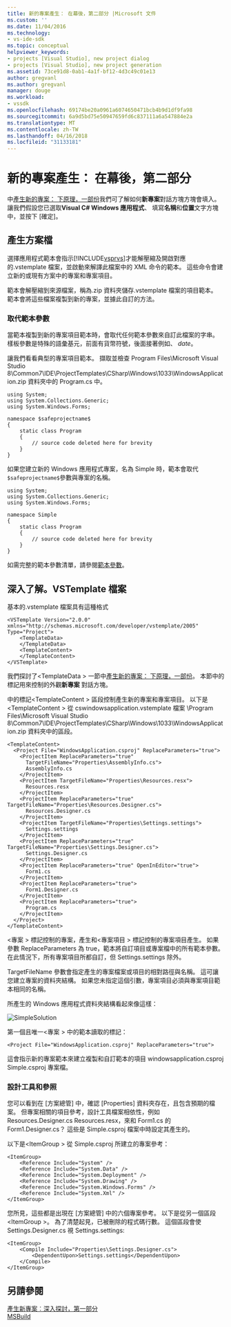 ```yaml
---
title: 新的專案產生： 在幕後，第二部分 |Microsoft 文件
ms.custom: ''
ms.date: 11/04/2016
ms.technology:
- vs-ide-sdk
ms.topic: conceptual
helpviewer_keywords:
- projects [Visual Studio], new project dialog
- projects [Visual Studio], new project generation
ms.assetid: 73ce91d8-0ab1-4a1f-bf12-4d3c49c01e13
author: gregvanl
ms.author: gregvanl
manager: douge
ms.workload:
- vssdk
ms.openlocfilehash: 69174be20a0961a6074650471bcb4b9d1df9fa98
ms.sourcegitcommit: 6a9d5bd75e50947659fd6c837111a6a547884e2a
ms.translationtype: MT
ms.contentlocale: zh-TW
ms.lasthandoff: 04/16/2018
ms.locfileid: "31133181"
---
```

# <a name="new-project-generation-under-the-hood-part-two"></a>新的專案產生： 在幕後，第二部分
中[產生新的專案： 下原理，一部份](../../extensibility/internals/new-project-generation-under-the-hood-part-one.md)我們可了解如何**新專案**對話方塊方塊會填入。 讓我們假設您已選取**Visual C# Windows 應用程式**、 填寫**名稱**和**位置**文字方塊中，並按下 [確定]。  
  
## <a name="generating-the-solution-files"></a>產生方案檔  
 選擇應用程式範本會指示[!INCLUDE[vsprvs](../../code-quality/includes/vsprvs_md.md)]才能解壓縮及開啟對應的.vstemplate 檔案，並啟動來解譯此檔案中的 XML 命令的範本。 這些命令會建立新的或現有方案中的專案和專案項目。  
  
 範本會解壓縮到來源檔案，稱為.zip 資料夾儲存.vstemplate 檔案的項目範本。 範本會將這些檔案複製到新的專案，並據此自訂的方法。  
  
### <a name="template-parameter-replacement"></a>取代範本參數  
 當範本複製到新的專案項目範本時，會取代任何範本參數來自訂此檔案的字串。 樣板參數是特殊的語彙基元，前面有貨幣符號，後面接著例如、 $date$。  
  
 讓我們看看典型的專案項目範本。 擷取並檢查 Program Files\Microsoft Visual Studio 8\Common7\IDE\ProjectTemplates\CSharp\Windows\1033\WindowsApplication.zip 資料夾中的 Program.cs 中。  
  
```  
using System;  
using System.Collections.Generic;  
using System.Windows.Forms;  
  
namespace $safeprojectname$  
{  
    static class Program  
    {  
        // source code deleted here for brevity  
    }  
}  
```  
  
 如果您建立新的 Windows 應用程式專案，名為 Simple 時，範本會取代`$safeprojectname$`參數與專案的名稱。  
  
```  
using System;  
using System.Collections.Generic;  
using System.Windows.Forms;  
  
namespace Simple  
{  
    static class Program  
    {  
        // source code deleted here for brevity  
    }  
}  
```  
  
 如需完整的範本參數清單，請參閱[範本參數](../../ide/template-parameters.md)。  
  
## <a name="a-look-inside-a-vstemplate-file"></a>深入了解。VSTemplate 檔案  
 基本的.vstemplate 檔案具有這種格式  
  
```  
<VSTemplate Version="2.0.0"     xmlns="http://schemas.microsoft.com/developer/vstemplate/2005"     Type="Project">  
    <TemplateData>  
    </TemplateData>  
    <TemplateContent>  
    </TemplateContent>  
</VSTemplate>  
```  
  
 我們探討了\<TemplateData > 一節中[產生新的專案： 下原理，一部份](../../extensibility/internals/new-project-generation-under-the-hood-part-one.md)。 本節中的標記用來控制的外觀**新專案** 對話方塊。  
  
 中的標記\<TemplateContent > 區段控制產生新的專案和專案項目。 以下是\<TemplateContent > 從 cswindowsapplication.vstemplate 檔案 \Program Files\Microsoft Visual Studio 8\Common7\IDE\ProjectTemplates\CSharp\Windows\1033\WindowsApplication.zip 資料夾中的區段。  
  
```  
<TemplateContent>  
  <Project File="WindowsApplication.csproj" ReplaceParameters="true">  
    <ProjectItem ReplaceParameters="true"  
      TargetFileName="Properties\AssemblyInfo.cs">  
      AssemblyInfo.cs  
    </ProjectItem>  
    <ProjectItem TargetFileName="Properties\Resources.resx">  
      Resources.resx  
    </ProjectItem>  
    <ProjectItem ReplaceParameters="true"       TargetFileName="Properties\Resources.Designer.cs">  
      Resources.Designer.cs  
    </ProjectItem>  
    <ProjectItem TargetFileName="Properties\Settings.settings">  
      Settings.settings  
    </ProjectItem>  
    <ProjectItem ReplaceParameters="true"       TargetFileName="Properties\Settings.Designer.cs">  
      Settings.Designer.cs  
    </ProjectItem>  
    <ProjectItem ReplaceParameters="true" OpenInEditor="true">  
      Form1.cs  
    </ProjectItem>  
    <ProjectItem ReplaceParameters="true">  
      Form1.Designer.cs  
    </ProjectItem>  
    <ProjectItem ReplaceParameters="true">  
      Program.cs  
    </ProjectItem>  
  </Project>  
</TemplateContent>  
```  
  
 \<專案 > 標記控制的專案，產生和\<專案項目 > 標記控制的專案項目產生。 如果參數 ReplaceParameters 為 true，範本將自訂項目或專案檔中的所有範本參數。 在此情況下，所有專案項目所都自訂，但 Settings.settings 除外。  
  
 TargetFileName 參數會指定產生的專案檔案或項目的相對路徑與名稱。 這可讓您建立專案的資料夾結構。 如果您未指定這個引數，專案項目必須與專案項目範本相同的名稱。  
  
 所產生的 Windows 應用程式資料夾結構看起來像這樣：  
  
 ![SimpleSolution](../../extensibility/internals/media/simplesolution.png "SimpleSolution")  
  
 第一個且唯一\<專案 > 中的範本讀取的標記：  
  
```  
<Project File="WindowsApplication.csproj" ReplaceParameters="true">  
```  
  
 這會指示新的專案範本來建立複製和自訂範本的項目 windowsapplication.csproj Simple.csproj 專案檔。  
  
### <a name="designers-and-references"></a>設計工具和參照  
 您可以看到在 [方案總管] 中，確認 [Properties] 資料夾存在，且包含預期的檔案。 但專案相關的項目參考，設計工具檔案相依性，例如 Resources.Designer.cs Resources.resx，來和 Form1.cs 的 Form1.Designer.cs？  這些是 Simple.csproj 檔案中時設定其產生的。  
  
 以下是\<ItemGroup > 從 Simple.csproj 所建立的專案參考：  
  
```  
<ItemGroup>  
    <Reference Include="System" />  
    <Reference Include="System.Data" />  
    <Reference Include="System.Deployment" />  
    <Reference Include="System.Drawing" />  
    <Reference Include="System.Windows.Forms" />  
    <Reference Include="System.Xml" />  
</ItemGroup>  
```  
  
 您所見，這些都是出現在 [方案總管] 中的六個專案參考。 以下是從另一個區段\<ItemGroup >。 為了清楚起見，已被刪除的程式碼行數。 這個區段會使 Settings.Designer.cs 視 Settings.settings:  
  
```  
<ItemGroup>  
    <Compile Include="Properties\Settings.Designer.cs">  
        <DependentUpon>Settings.settings</DependentUpon>  
    </Compile>  
</ItemGroup>  
```  
  
## <a name="see-also"></a>另請參閱  
 [產生新專案︰深入探討，第一部分](../../extensibility/internals/new-project-generation-under-the-hood-part-one.md)  
 [ MSBuild](../../msbuild/msbuild.md)